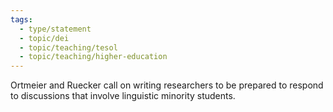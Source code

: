 ```yaml
---
tags:
  - type/statement
  - topic/dei
  - topic/teaching/tesol
  - topic/teaching/higher-education
---
```

Ortmeier and Ruecker call on writing researchers to be prepared to respond to discussions that involve linguistic minority students.